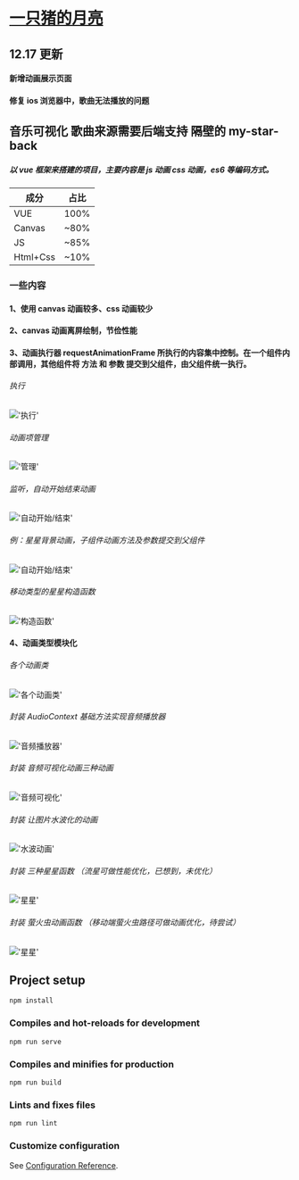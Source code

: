 # [一只猪的月亮](http://www.404notfun.fun)
## 12.17 更新
#### 新增动画展示页面
#### 修复 ios 浏览器中，歌曲无法播放的问题
## 音乐可视化 歌曲来源需要后端支持 隔壁的 my-star-back
##### 以 vue 框架来搭建的项目，主要内容是 js 动画 css 动画，es6 等编码方式。

| 成分     | 占比 |
| -------- | ---- |
| VUE      | 100% |
| Canvas   | ~80% |
| JS       | ~85% |
| Html+Css | ~10% |

### 一些内容

#### 1、使用 canvas 动画较多、css 动画较少

#### 2、canvas 动画离屏绘制，节俭性能

#### 3、动画执行器 requestAnimationFrame 所执行的内容集中控制。在一个组件内部调用，其他组件将 方法 和 参数 提交到父组件，由父组件统一执行。

###### 执行

!['执行'](https://music-960422.oss-cn-beijing.aliyuncs.com/readme/01.jpg)

###### 动画项管理

!['管理'](https://music-960422.oss-cn-beijing.aliyuncs.com/readme/02.jpg)

###### 监听，自动开始结束动画

!['自动开始/结束'](https://music-960422.oss-cn-beijing.aliyuncs.com/readme/03.jpg)

###### 例：星星背景动画，子组件动画方法及参数提交到父组件

!['自动开始/结束'](https://music-960422.oss-cn-beijing.aliyuncs.com/readme/04.jpg)

###### 移动类型的星星构造函数

!['构造函数'](https://music-960422.oss-cn-beijing.aliyuncs.com/readme/05.jpg)

#### 4、动画类型模块化

###### 各个动画类

!['各个动画类'](https://music-960422.oss-cn-beijing.aliyuncs.com/readme/06.jpg)

###### 封装 AudioContext 基础方法实现音频播放器

!['音频播放器'](https://music-960422.oss-cn-beijing.aliyuncs.com/readme/07.jpg)

###### 封装 音频可视化动画三种动画

!['音频可视化'](https://music-960422.oss-cn-beijing.aliyuncs.com/readme/08.jpg)

###### 封装 让图片水波化的动画

!['水波动画'](https://music-960422.oss-cn-beijing.aliyuncs.com/readme/09.jpg)

###### 封装 三种星星函数 （流星可做性能优化，已想到，未优化）

!['星星'](https://music-960422.oss-cn-beijing.aliyuncs.com/readme/10.jpg)

###### 封装 萤火虫动画函数 （移动端萤火虫路径可做动画优化，待尝试）

!['星星'](https://music-960422.oss-cn-beijing.aliyuncs.com/readme/11.jpg)

## Project setup

```
npm install
```

### Compiles and hot-reloads for development

```
npm run serve
```

### Compiles and minifies for production

```
npm run build
```

### Lints and fixes files

```
npm run lint
```

### Customize configuration

See [Configuration Reference](https://cli.vuejs.org/config/).
